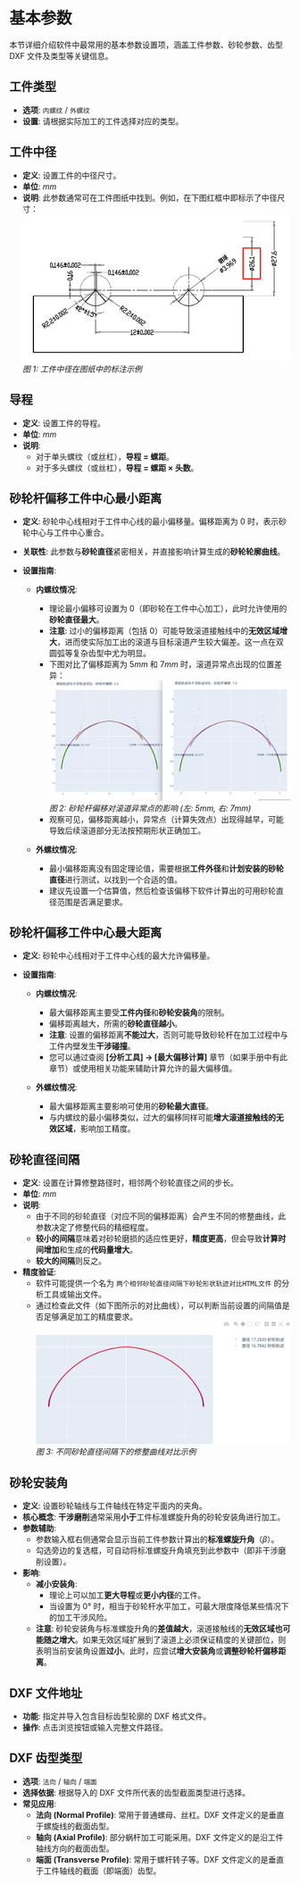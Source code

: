 # 基本参数

本节详细介绍软件中最常用的基本参数设置项，涵盖工件参数、砂轮参数、齿型 DXF 文件及类型等关键信息。

## 工件类型

* **选项**: `内螺纹` / `外螺纹`
* **设置**: 请根据实际加工的工件选择对应的类型。

## 工件中径

* **定义**: 设置工件的中径尺寸。
* **单位**: $mm$
* **说明**: 此参数通常可在工件图纸中找到。例如，在下图红框中即标示了中径尺寸：
    ![工件中径示意图](resources/mid_dia.jpg)
    *图 1: 工件中径在图纸中的标注示例*

## 导程

* **定义**: 设置工件的导程。
* **单位**: $mm$
* **说明**:
    * 对于单头螺纹（或丝杠），**导程 = 螺距**。
    * 对于多头螺纹（或丝杠），**导程 = 螺距 × 头数**。

## 砂轮杆偏移工件中心最小距离

* **定义**: 砂轮中心线相对于工件中心线的最小偏移量。偏移距离为 $0$ 时，表示砂轮中心与工件中心重合。
* **关联性**: 此参数与**砂轮直径**紧密相关，并直接影响计算生成的**砂轮轮廓曲线**。
* **设置指南**:

    * **内螺纹情况**:
        * 理论最小偏移可设置为 $0$（即砂轮在工件中心加工），此时允许使用的**砂轮直径最大**。
        * **注意**: 过小的偏移距离（包括 $0$）可能导致滚道接触线中的**无效区域增大**，进而使实际加工出的滚道与目标滚道产生较大偏差。这一点在双圆弧等复杂齿型中尤为明显。
        * 下图对比了偏移距离为 $5mm$ 和 $7mm$ 时，滚道异常点出现的位置差异：
            ![不同偏移距离下异常点对比](resources/pianyi_compare.jpg)
            *图 2: 砂轮杆偏移对滚道异常点的影响 (左: 5mm, 右: 7mm)*
        * 观察可见，偏移距离越小，异常点（计算失效点）出现得越早，可能导致后续滚道部分无法按预期形状正确加工。

    * **外螺纹情况**:
        * 最小偏移距离没有固定理论值，需要根据**工件外径**和**计划安装的砂轮直径**进行测试，以找到一个合适的值。
        * 建议先设置一个估算值，然后检查该偏移下软件计算出的可用砂轮直径范围是否满足要求。

## 砂轮杆偏移工件中心最大距离

* **定义**: 砂轮中心线相对于工件中心线的最大允许偏移量。
* **设置指南**:

    * **内螺纹情况**:
        * 最大偏移距离主要受**工件内径**和**砂轮安装角**的限制。
        * 偏移距离越大，所需的**砂轮直径越小**。
        * **注意**: 设置的偏移距离**不能过大**，否则可能导致砂轮杆在加工过程中与工件内壁发生**干涉碰撞**。
        * 您可以通过查阅 **[分析工具] -> [最大偏移计算]** 章节（如果手册中有此章节）或使用相关功能来辅助计算允许的最大偏移值。

    * **外螺纹情况**:
        * 最大偏移距离主要影响可使用的**砂轮最大直径**。
        * 与内螺纹的最小偏移类似，过大的偏移同样可能**增大滚道接触线的无效区域**，影响加工精度。

## 砂轮直径间隔

* **定义**: 设置在计算修整路径时，相邻两个砂轮直径之间的步长。
* **单位**: $mm$
* **说明**:
    * 由于不同的砂轮直径（对应不同的偏移距离）会产生不同的修整曲线，此参数决定了修整代码的精细程度。
    * **较小的间隔**意味着对砂轮磨损的适应性更好，**精度更高**，但会导致**计算时间增加**和生成的**代码量增大**。
    * **较大的间隔**则反之。
* **精度验证**:
    * 软件可能提供一个名为 `两个相邻砂轮直径间隔下砂轮形状轨迹对比HTML文件` 的分析工具或输出文件。
    * 通过检查此文件（如下图所示的对比曲线），可以判断当前设置的间隔值是否足够满足加工的精度要求。
        ![相邻直径间隔下的曲线对比](resources/dia_compare.jpg)
        *图 3: 不同砂轮直径间隔下的修整曲线对比示例*

## 砂轮安装角

* **定义**: 设置砂轮轴线与工件轴线在特定平面内的夹角。
* **核心概念**: **干涉磨削**通常采用**小于**工件标准螺旋升角的砂轮安装角进行加工。
* **参数辅助**:
    * 参数输入框右侧通常会显示当前工件参数计算出的**标准螺旋升角**（$β$）。
    * 勾选旁边的复选框，可自动将标准螺旋升角填充到此参数中（即非干涉磨削设置）。
* **影响**:
    * **减小安装角**:
        * 理论上可以加工**更大导程**或**更小内径**的工件。
        * 当设置为 $0°$ 时，相当于砂轮杆水平加工，可最大限度降低某些情况下的加工干涉风险。
    * **注意**: 砂轮安装角与标准螺旋升角的**差值越大**，滚道接触线的**无效区域也可能随之增大**。如果无效区域扩展到了滚道上必须保证精度的关键部位，则表明当前安装角设置**过小**。此时，应尝试**增大安装角**或**调整砂轮杆偏移距离**。

## DXF 文件地址

* **功能**: 指定并导入包含目标齿型轮廓的 DXF 格式文件。
* **操作**: 点击浏览按钮或输入完整文件路径。

## DXF 齿型类型

* **选项**: `法向` / `轴向` / `端面`
* **选择依据**: 根据导入的 DXF 文件所代表的齿型截面类型进行选择。
* **常见应用**:
    * **法向 (Normal Profile)**: 常用于普通螺母、丝杠。DXF 文件定义的是垂直于螺旋线的截面齿型。
    * **轴向 (Axial Profile)**: 部分蜗杆加工可能采用。DXF 文件定义的是沿工件轴线方向的截面齿型。
    * **端面 (Transverse Profile)**: 常用于螺杆转子等。DXF 文件定义的是垂直于工件轴线的截面（即端面）齿型。